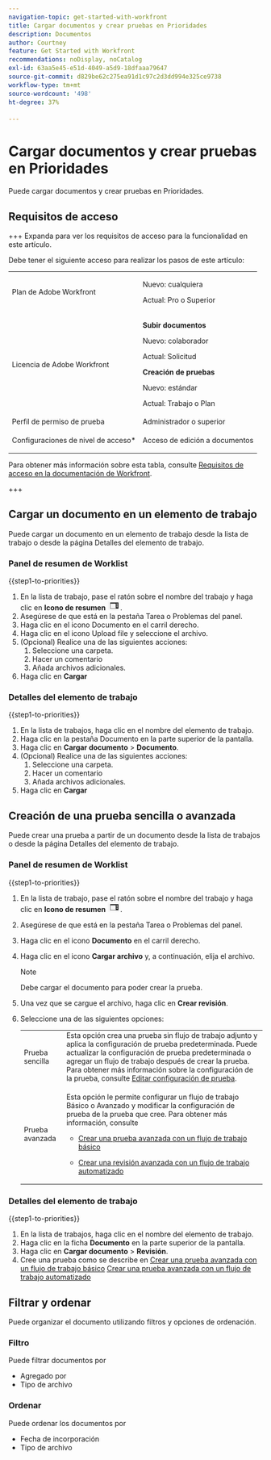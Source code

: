 ```yaml
---
navigation-topic: get-started-with-workfront
title: Cargar documentos y crear pruebas en Prioridades
description: Documentos
author: Courtney
feature: Get Started with Workfront
recommendations: noDisplay, noCatalog
exl-id: 63aa5e45-e51d-4049-a5d9-18dfaaa79647
source-git-commit: d829be62c275ea91d1c97c2d3dd994e325ce9738
workflow-type: tm+mt
source-wordcount: '498'
ht-degree: 37%

---
```


# Cargar documentos y crear pruebas en Prioridades

Puede cargar documentos y crear pruebas en Prioridades.

## Requisitos de acceso

+++ Expanda para ver los requisitos de acceso para la funcionalidad en este artículo.

Debe tener el siguiente acceso para realizar los pasos de este artículo:

<table style="table-layout:auto"> 
 <col> 
 <col> 
 <tbody> 
  <tr> 
   <td role="rowheader">Plan de Adobe Workfront</td> 
   <td> 
   <p>Nuevo: cualquiera </p>
   <p>Actual: Pro o Superior</p>
   </td> 
  </tr> 
  <tr> 
   <td role="rowheader">Licencia de Adobe Workfront</td> 
   <td> 
      <p><strong>Subir documentos</strong></p>
   <p>Nuevo: colaborador</p>
   <p>Actual: Solicitud</p>
      <p><strong>Creación de pruebas</strong></p>
        <p>Nuevo: estándar</p>
     <p>Actual: Trabajo o Plan</p>
   </td> 
  </tr> 
  <tr> 
   <td role="rowheader">Perfil de permiso de prueba </td> 
   <td>Administrador o superior</td> 
  </tr> 
  <tr> 
   <td role="rowheader">Configuraciones de nivel de acceso*</td> 
   <td> <p>Acceso de edición a documentos</p> </td> 
  </tr> 
 </tbody> 
</table>

Para obtener más información sobre esta tabla, consulte [Requisitos de acceso en la documentación de Workfront](/help/quicksilver/administration-and-setup/add-users/access-levels-and-object-permissions/access-level-requirements-in-documentation.md).

+++

## Cargar un documento en un elemento de trabajo

Puede cargar un documento en un elemento de trabajo desde la lista de trabajo o desde la página Detalles del elemento de trabajo.

### Panel de resumen de Worklist


{{step1-to-priorities}}

1. En la lista de trabajo, pase el ratón sobre el nombre del trabajo y haga clic en **Icono de resumen** ![icono de resumen abierto](assets/summary-icon.png).
1. Asegúrese de que está en la pestaña Tarea o Problemas del panel.
1. Haga clic en el icono Documento en el carril derecho.
1. Haga clic en el icono Upload file y seleccione el archivo.
1. (Opcional) Realice una de las siguientes acciones:
   1. Seleccione una carpeta.
   1. Hacer un comentario
   1. Añada archivos adicionales.
1. Haga clic en **Cargar**

### Detalles del elemento de trabajo

{{step1-to-priorities}}

1. En la lista de trabajos, haga clic en el nombre del elemento de trabajo.
1. Haga clic en la pestaña Documento en la parte superior de la pantalla.
1. Haga clic en **Cargar documento** > **Documento**.
1. (Opcional) Realice una de las siguientes acciones:
   1. Seleccione una carpeta.
   1. Hacer un comentario
   1. Añada archivos adicionales.
1. Haga clic en **Cargar**


## Creación de una prueba sencilla o avanzada

Puede crear una prueba a partir de un documento desde la lista de trabajos o desde la página Detalles del elemento de trabajo.

### Panel de resumen de Worklist


{{step1-to-priorities}}

1. En la lista de trabajo, pase el ratón sobre el nombre del trabajo y haga clic en **Icono de resumen** ![icono de resumen abierto](assets/summary-icon.png).
1. Asegúrese de que está en la pestaña Tarea o Problemas del panel.
1. Haga clic en el icono **Documento** en el carril derecho.
1. Haga clic en el icono **Cargar archivo** y, a continuación, elija el archivo.

   >[!NOTE]
   >
   >Debe cargar el documento para poder crear la prueba.


1. Una vez que se cargue el archivo, haga clic en **Crear revisión**.
1. Seleccione una de las siguientes opciones:

   <table style="table-layout:auto"> 
    <col> 
    <col> 
    <tbody> 
     <tr> 
      <td role="rowheader">Prueba sencilla</td> 
      <td>Esta opción crea una prueba sin flujo de trabajo adjunto y aplica la configuración de prueba predeterminada. Puede actualizar la configuración de prueba predeterminada o agregar un flujo de trabajo después de crear la prueba. Para obtener más información sobre la configuración de la prueba, consulte <a href="/help/quicksilver/review-and-approve-work/proofing/managing-proofs-within-workfront/edit-proof-settings.md" class="MCXref xref">Editar configuración de prueba</a>.</td> 
     </tr> 
     <tr> 
      <td role="rowheader">Prueba avanzada</td> 
      <td> <p>Esta opción le permite configurar un flujo de trabajo Básico o Avanzado y modificar la configuración de prueba de la prueba que cree. Para obtener más información, consulte </p> 
       <ul> 
        <li><p><a href="/help/quicksilver/review-and-approve-work/proofing/creating-proofs-within-workfront/configure-basic-proof-workflow.md" class="MCXref xref">Crear una prueba avanzada con un flujo de trabajo básico</a> </p> </li> 
        <li> <p><a href="/help/quicksilver/review-and-approve-work/proofing/creating-proofs-within-workfront/create-automated-proof-workflow.md" class="MCXref xref">Crear una revisión avanzada con un flujo de trabajo automatizado</a></p></li> 
       </ul>
        </td> 
     </tr> 
    </tbody> 
   </table>

### Detalles del elemento de trabajo

{{step1-to-priorities}}

1. En la lista de trabajos, haga clic en el nombre del elemento de trabajo.
1. Haga clic en la ficha **Documento** en la parte superior de la pantalla.
1. Haga clic en **Cargar documento** > **Revisión**.
1. Cree una prueba como se describe en
   [Crear una prueba avanzada con un flujo de trabajo básico](/help/quicksilver/review-and-approve-work/proofing/creating-proofs-within-workfront/configure-basic-proof-workflow.md)
   [Crear una prueba avanzada con un flujo de trabajo automatizado](/help/quicksilver/review-and-approve-work/proofing/creating-proofs-within-workfront/create-automated-proof-workflow.md)

<!--

## Open a proof



## Edit a document

Edit name

Add description

manage

Add new version, open proof, edit, download, move, share, remove
-->

## Filtrar y ordenar

Puede organizar el documento utilizando filtros y opciones de ordenación.

### Filtro

Puede filtrar documentos por

* Agregado por
* Tipo de archivo

### Ordenar

Puede ordenar los documentos por

* Fecha de incorporación
* Tipo de archivo
